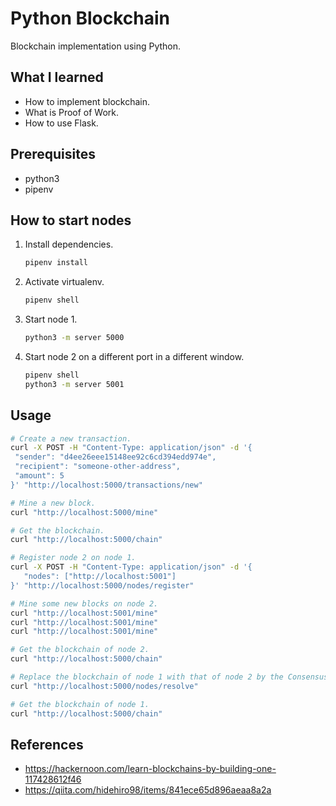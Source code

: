 # Python Blockchain

Blockchain implementation using Python.


## What I learned
- How to implement blockchain.
- What is Proof of Work.
- How to use Flask.


## Prerequisites
- python3
- pipenv


## How to start nodes
1. Install dependencies.
   ```sh
   pipenv install
   ```
2. Activate virtualenv.
   ```sh
   pipenv shell
   ```
3. Start node 1.
   ```sh
   python3 -m server 5000
   ```
4. Start node 2 on a different port in a different window.
   ```sh
   pipenv shell
   python3 -m server 5001
   ```


## Usage
```sh
# Create a new transaction.
curl -X POST -H "Content-Type: application/json" -d '{
 "sender": "d4ee26eee15148ee92c6cd394edd974e",
 "recipient": "someone-other-address",
 "amount": 5
}' "http://localhost:5000/transactions/new"

# Mine a new block.
curl "http://localhost:5000/mine"

# Get the blockchain.
curl "http://localhost:5000/chain"

# Register node 2 on node 1.
curl -X POST -H "Content-Type: application/json" -d '{
   "nodes": ["http://localhost:5001"]
}' "http://localhost:5000/nodes/register"

# Mine some new blocks on node 2.
curl "http://localhost:5001/mine"
curl "http://localhost:5001/mine"
curl "http://localhost:5001/mine"

# Get the blockchain of node 2.
curl "http://localhost:5000/chain"

# Replace the blockchain of node 1 with that of node 2 by the Consensus Algorithm.
curl "http://localhost:5000/nodes/resolve"

# Get the blockchain of node 1. 
curl "http://localhost:5000/chain"
```


## References
- https://hackernoon.com/learn-blockchains-by-building-one-117428612f46
- https://qiita.com/hidehiro98/items/841ece65d896aeaa8a2a
